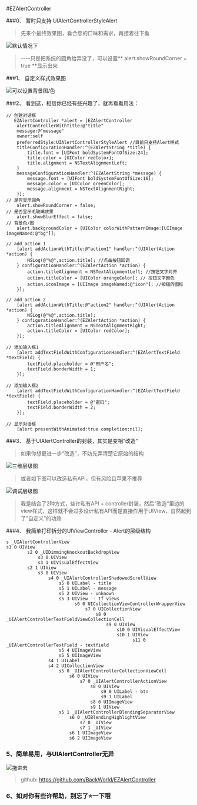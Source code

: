 #EZAlertController


###0、 暂时只支持 UIAlertControllerStyleAlert

> 先来个最终效果图，看合您的口味和需求，再接着往下看

![默认情况下](http://upload-images.jianshu.io/upload_images/1334681-5c180c4fbc68b02e.png?imageMogr2/auto-orient/strip%7CimageView2/2/w/1240)
> ----只是把系统的圆角给弄没了，可以设置** alert.showRoundCorner = true **显示出来

###1、 自定义样式效果图

![可以设置背景图/色](http://upload-images.jianshu.io/upload_images/1334681-9b436397b4c750d6.png?imageMogr2/auto-orient/strip%7CimageView2/2/w/1240)

###2、 看到这，相信你已经有些兴趣了，就再看看用法：

```
// 创建对话框
   EZAlertController *alert = [EZAlertController 
    alertControllerWithTitle:@"title"           
    message:@"message" 
    owner:self 
    preferredStyle:UIAlertControllerStyleAlert //目前只支持Alert样式
    titleConfigurationHandler:^(EZAlertString *title) {
        title.font = [UIFont boldSystemFontOfSize:24];
        title.color = [UIColor redColor];
        title.alignment = NSTextAlignmentLeft;
    } 
    messageConfigurationHandler:^(EZAlertString *message) {
        message.font = [UIFont boldSystemFontOfSize:16];
        message.color = [UIColor greenColor];
        message.alignment = NSTextAlignmentRight;
    }];
// 是否显示圆角
    alert.showRoundCorner = false;
// 是否显示毛玻璃效果
    alert.showBlurEffect = false;
// 背景色/图
    alert.backgroundColor = [UIColor colorWithPatternImage:[UIImage imageNamed:@"bg"]];
    
// add action 1
    [alert addActionWithTitle:@"action1" handler:^(UIAlertAction *action) {
        NSLog(@"%@",action.title); //点击按钮回调
    } configurationHandler:^(EZAlertAction *action) {
        action.titleAlignment = NSTextAlignmentLeft; //按钮文字对齐
        action.titleColor = [UIColor orangeColor]; // 按钮文字颜色
        action.iconImage = [UIImage imageNamed:@"icon"]; //按钮的图标
    }];

// add action 2
    [alert addActionWithTitle:@"action2" handler:^(UIAlertAction *action) {
        NSLog(@"%@",action.title);
    } configurationHandler:^(EZAlertAction *action) {
        action.titleAlignment = NSTextAlignmentRight;
        action.titleColor = [UIColor redColor];
    }];

// 添加输入框1
    [alert addTextFieldWithConfigurationHandler:^(EZAlertTextField *textField) {
        textField.placeholder = @"用户名";
        textField.borderWidth = 1;
    }];

// 添加输入框2
    [alert addTextFieldWithConfigurationHandler:^(EZAlertTextField *textField) {
        textField.placeholder = @"密码";
        textField.borderWidth = 2;
    }];

// 显示对话框
    [alert presentWithAnimated:true completion:nil];
```
###3、 基于UIAlertController的封装，其实是变相“改造”

> 如果你想更进一步“改造”，不妨先弄清楚它原始的结构

![三维层级图](http://upload-images.jianshu.io/upload_images/1334681-4a280ae86c967a42.png?imageMogr2/auto-orient/strip%7CimageView2/2/w/1240)

> 或者如下图可以改造私有API，但有风险且苹果不推荐

![调试层级图](http://upload-images.jianshu.io/upload_images/1334681-7a4c44f9634a4eb5.png?imageMogr2/auto-orient/strip%7CimageView2/2/w/1240)

> 我是结合了2种方式，些许私有API + controller封装，然后“改造”里边的view样式，这样就不会过多设计私有API而是直接作用于UIView，自然起到了“自定义”的功效

###4、 我简单打印拆分的UIViewController - Alert的层级结构

```
s _UIAlertControllerView
s1 0 UIView
        s2 0 _UIDimmingKnockoutBackdropView
            s3 0 UIView
            s3 1 UIVisualEffectView
        s2 1 UIView
            s3 0 UIView
                s4 0 _UIAlertControllerShadowedScrollView
                    s5 0 UILabel - title
                    s5 1 UILabel - message
                    s5 2 UIView - unknown
                    s5 3 UIView  - tf views
                          s6 0 UICollectionViewControllerWrapperView
                              s7 0 UICollectionView
                                  s8 0 _UIAlertControllerTextFieldViewCollectionCell
                                      s9 0 UIView
                                          s10 0 UIVisualEffectView
                                          s10 1 UIView
                                                s11 0 _UIAlertControllerTextField - textfield
                    s5 4 UIImageView
                    s5 5 UIImageView
                s4 1 UILabel
                s4 2 UICollectionView
                    s5 0 _UIAlertControllerCollectionViewCell
                        s6 0 UIView
                            s7 0 _UIAlertControllerActionView
                                s8 0 UIView
                                    s9 0 UILabel - btn
                                    s9 1 UILabel
                                s8 0 UIImageView
                                s9 1 UIView
                    s5 1 _UIAlertControllerBlendingSeparatorView
                        s6 0 _UIBlendingHighlightView
                            s7 0 _UIView
                            s7 1 _UIView
                        s6 1 UIImageView
                        s6 2 UIImageView
```

### 5、简单易用，与UIAlertController无异

![拖进去](http://upload-images.jianshu.io/upload_images/1334681-570143d1c39663a4.png?imageMogr2/auto-orient/strip%7CimageView2/2/w/1240)

> github: https://github.com/BackWorld/EZAlertController

### 6、如对你有些许帮助，别忘了⭐️一下哦

